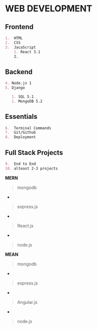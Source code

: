 # WEB DEVELOPMENT

## Frontend

```markdown
1.  HTML
2.  CSS
3.  JacaScript
    1. React 3.1
    2.
```

## Backend

```markdown
4. Node.js 1
5. Django

   1. SQL 5.1
   1. MongoDB 5.2
```

## Essentials

```markdown
6.  Terminal Commands
7.  Git/Github
8.  Deployment
```

## Full Stack Projects

```markdown
9.  End to End
10. alteast 2-3 projects
```

**MERN**

> mongodb

-

> express.js

-

> React.js

-

> node.js

 **MEAN**

> mongodb

-

> express.js

-

> Angular.js

-

> node.js
